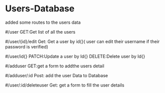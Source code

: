 # Users-Database
added some routes to the users data

#/user
GET:Get list of all the users

#/user/{id}/edit
Get: Get a user by id{}( user can edit their username if their password is verified)

#/user/id{}
PATCH:Update a user by Id{}     DELETE:Delete user by Id{}

#/adduser
GET:get a form to addthe users detail

#/adduser/:id
Post: add the user Data to Database

#/user/:id/deleteuser
Get: get a form to fill the user details


